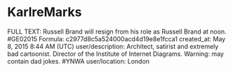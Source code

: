 # KarlreMarks

FULL TEXT: Russell Brand will resign from his role as Russell Brand at noon. #GE02015
Formula: c2977d8c5a524000acd4d19e8e1fcca1
created_at: May 8, 2015 8:44 AM (UTC)
user/description: Architect, satirist and extremely bad cartoonist. Director of the Institute of Internet Diagrams. Warning: may contain dad jokes. #YNWA
user/location: London